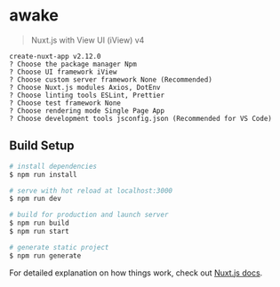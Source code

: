 # awake

> Nuxt.js with View UI (iView) v4

```
create-nuxt-app v2.12.0
? Choose the package manager Npm
? Choose UI framework iView
? Choose custom server framework None (Recommended)
? Choose Nuxt.js modules Axios, DotEnv
? Choose linting tools ESLint, Prettier
? Choose test framework None
? Choose rendering mode Single Page App
? Choose development tools jsconfig.json (Recommended for VS Code)
```

## Build Setup

``` bash
# install dependencies
$ npm run install

# serve with hot reload at localhost:3000
$ npm run dev

# build for production and launch server
$ npm run build
$ npm run start

# generate static project
$ npm run generate
```

For detailed explanation on how things work, check out [Nuxt.js docs](https://nuxtjs.org).

